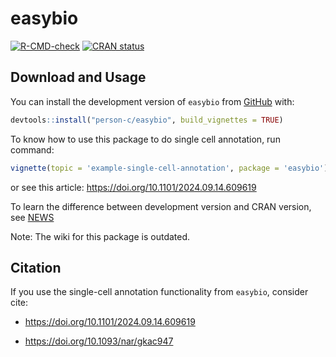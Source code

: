 
<!-- README.md is generated from README.Rmd. Please edit that file -->

# easybio

<!-- badges: start -->

[![R-CMD-check](https://github.com/person-c/easybio/actions/workflows/check-standard.yaml/badge.svg)](https://github.com/person-c/easybio/actions/workflows/check-standard.yaml)
[![CRAN
status](https://www.r-pkg.org/badges/version/easybio)](https://CRAN.R-project.org/package=easybio)
<!-- badges: end -->

## Download and Usage

You can install the development version of `easybio` from
[GitHub](https://github.com/) with:

``` r
devtools::install("person-c/easybio", build_vignettes = TRUE)
```

To know how to use this package to do single cell annotation, run command:

``` r
vignette(topic = 'example-single-cell-annotation', package = 'easybio')
```

or see this article: <https://doi.org/10.1101/2024.09.14.609619>

To learn the difference between development version and CRAN version,
see [NEWS](./NEWS.md)

Note: The wiki for this package is outdated.

## Citation

If you use the single-cell annotation functionality from `easybio`,
consider cite:

- <https://doi.org/10.1101/2024.09.14.609619>

- <https://doi.org/10.1093/nar/gkac947>
